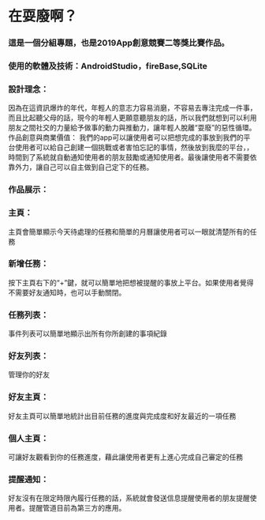 # 在耍廢啊？
### 這是一個分組專題，也是2019App創意競賽二等獎比賽作品。
### 使用的軟體及技術：AndroidStudio，fireBase,SQLite
### 設計理念：
因為在這資訊爆炸的年代，年輕人的意志力容易消磨，不容易去專注完成一件事，而且比起聽父母的話，現今的年輕人更願意聽朋友的話，所以我們就想到可以利用朋友之間社交的力量給予做事的動力與推動力，讓年輕人脫離“耍廢”的惡性循環。
作品創意與商業價值：
我們的app可以讓使用者可以把想完成的事放到我們的平台使用者可以給自己創建一個挑戰或者害怕忘記的事情，然後放到我麼的平台，，時間到了系統就自動通知使用者的朋友鼓勵或通知使用者。最後讓使用者不需要依靠外力，讓自己可以自主做到自己定下的任務。

### 作品展示：
### 主頁：
主頁會簡單顯示今天待處理的任務和簡單的月曆讓使用者可以一眼就清楚所有的任務

### 新增任務：
按下主頁右下的“+”鍵，就可以簡單地把想被提醒的事放上平台。如果使用者覺得不需要好友通知時，也可以手動關閉。

### 任務列表：
事件列表可以簡單地顯示出所有你所創建的事項紀錄

### 好友列表：
管理你的好友

### 好友主頁：
好友主頁可以簡單地統計出目前任務的進度與完成度和好友最近的一項任務

### 個人主頁：
可讓好友觀看到你的任務進度，藉此讓使用者更有上進心完成自己審定的任務

### 提醒通知：
好友沒有在限定時限內履行任務的話，系統就會發送信息提醒使用者的朋友提醒使用者。提醒管道目前為第三方的應用。
